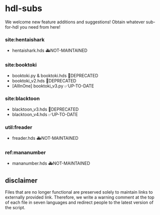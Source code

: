 # hdl-subs
We welcome new feature additions and suggestions!
Obtain whatever sub-for-hdl you need from here!

### site:hentaishark
- hentaishark.hds 🚑️NOT-MAINTAINED

### site:booktoki
- booktoki.py & booktoki.hds 🚨DEPRECATED
- booktoki_v2.hds 🚨DEPRECATED
- [AllInOne] booktoki_v3.py ✅UP-TO-DATE

### site:blacktoon
- blacktoon_v3.hds 🚨DEPRECATED
- blacktoon_v4.hds ✅UP-TO-DATE

### util:freader
- freader.hds 🚑️NOT-MAINTAINED

### ref:mananumber
- mananumber.hds 🚑️NOT-MAINTAINED

## disclaimer
Files that are no longer functional are preserved solely to maintain links to externally provided link. 
Therefore, we write a warning comment at the top of each file in seven languages and redirect people to the latest version of the script.
